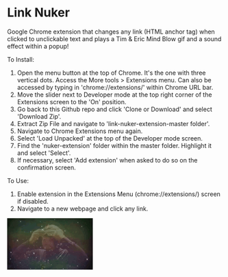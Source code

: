 # Link Nuker
Google Chrome extension that changes any link (HTML anchor tag) when clicked to unclickable text and plays a Tim & Eric Mind Blow gif and a sound effect within a popup! 

To Install: 
1) Open the menu button at the top of Chrome. It's the one with three vertical dots. Access the More tools > Extensions menu.   Can also be accessed by typing in 'chrome://extensions/' within Chrome URL bar. 
2) Move the slider next to Developer mode at the top right corner of the Extensions screen to the 'On' position.
3) Go back to this Github repo and click 'Clone or Download' and select 'Download Zip'.
4) Extract Zip File and navigate to 'link-nuker-extension-master folder'.
5) Navigate to Chrome Extensions menu again. 
6) Select 'Load Unpacked' at the top of the Developer mode screen.
7) Find the 'nuker-extension' folder within the master folder. Highlight it and select 'Select'.
8) If necessary, select 'Add extension' when asked to do so on the confirmation screen.

To Use: 
1) Enable extension in the Extensions Menu (chrome://extensions/) screen if disabled.
2) Navigate to a new webpage and click any link.

![alt text](https://github.com/vladtrebukhov/last-pass-chrome-ext/blob/master/boom.gif)
